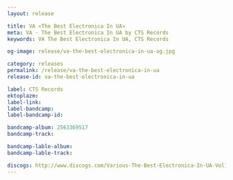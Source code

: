 ```yaml
---
layout: release

title: VA «The Best Electronica In UA»
meta: VA - The Best Electronica In UA by CTS Records
keywords: VA The Best Electronica In UA, CTS Records

og-image: release/va-the-best-electronica-in-ua-og.jpg

category: releases
permalink: /release/va-the-best-electronica-in-ua
release-id: va-the-best-electronica-in-ua

label: CTS Records
ektoplazm: 
label-link: 
label-bandcamp: 
label-bandcamp-id: 

bandcamp-album: 2563369517
bandcamp-track: 

bandcamp-lable-album: 
bandcamp-lable-track: 

discogs: http://www.discogs.com/Various-The-Best-Electronica-In-UA-Vol1/release/2889982
---
```


